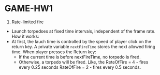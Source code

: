 # GAME-HW1
1. Rate-limited fire
- Launch torpedoes at fixed time intervals, independent of the frame rate.
How it works:
- At first, the lauch time is controlled by the speed of player click on the return key. A private variable `nextFireTime` stores the next allowed firing time. When player presses the Return key:
    - If the current time is before nextFireTime, no torpedo is fired.
    - Otherwise, a torpedo will be fired.
Like, the ReteOfFire = 4 - fires every 0.25 seconds
          RateOfFire = 2 - fires every 0.5 seconds.
